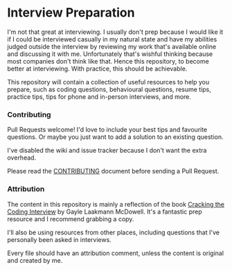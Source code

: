 Interview Preparation
=====================

I'm not that great at interviewing. I usually don't prep because I would like it
if I could be interviewed casually in my natural state and have my abilities
judged outside the interview by reviewing my work that's available online and
discussing it with me. Unfortunately that's wishful thinking because most
companies don't think like that. Hence this repository, to become better at
interviewing. With practice, this should be achievable.

This repository will contain a collection of useful resources to help you
prepare, such as coding questions, behavioural questions, resume tips, practice
tips, tips for phone and in-person interviews, and more.

### Contributing

Pull Requests welcome! I'd love to include your best tips and favourite
questions. Or maybe you just want to add a solution to an existing question.

I've disabled the wiki and issue tracker because I don't want the extra
overhead.

Please read the [CONTRIBUTING](contributing.md) document before sending a Pull
Request.

### Attribution

The content in this repository is mainly a reflection of the book
[Cracking the Coding Interview][CtCI] by Gayle Laakmann McDowell.
It's a fantastic prep resource and I recommend grabbing a copy.

I'll also be using resources from other places, including questions
that I've personally been asked in interviews.

Every file should have an attribution comment, unless the content is original
and created by me.


[CtCI]: http://www.amazon.com/Cracking-Coding-Interview-Programming-Questions/dp/098478280X

